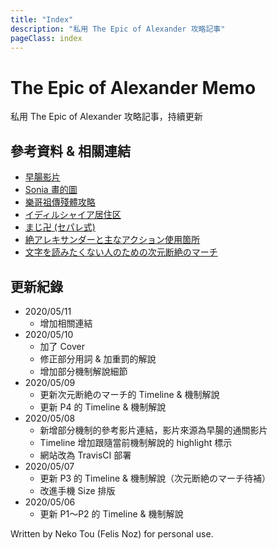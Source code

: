 ```yaml
---
title: "Index"
description: "私用 The Epic of Alexander 攻略記事"
pageClass: index
---
```

<div class="page-header index">
  <div class="page-header-content">
    <h1>The Epic of Alexander Memo</h1>
    <p>私用 The Epic of Alexander 攻略記事，持續更新</p>
  </div>
</div>

## 參考資料 & 相關連結
- [早腸影片](https://www.twitch.tv/videos/522822933)
- [Sonia 畫的圖](https://docs.google.com/document/d/1ZpUf6wreOzaN-WcraTUT0XQkJCLSSlJEaZnMOuy3gbM/)
- [樂哥祖傳殘體攻略](http://ngabbs.com/read.php?tid=19394167&rand=857)
- [イディルシャイア居住区](http://kanatan.info/archives/380650.html)
- [まじ卍 (セパレ式)](http://lenafily0402.livedoor.blog/archives/cat_378358.html)
- [絶アレキサンダーと主なアクション使用箇所](https://docs.google.com/spreadsheets/d/1C_tt_eP7CYz2A_EpDqLo1X-BCkHTUdnsvL1SIln7ixI/)
- [文字を読みたくない人のための次元断絶のマーチ](https://www.youtube.com/watch?v=utfUGDM1Y9w)

## 更新紀錄
- 2020/05/11
  - 增加相關連結
- 2020/05/10
  - 加了 Cover
  - 修正部分用詞 & 加重罰的解說
  - 增加部分機制解說細節
- 2020/05/09
  - 更新次元断絶のマーチ的 Timeline & 機制解說
  - 更新 P4 的 Timeline & 機制解說
- 2020/05/08
  - 新增部分機制的參考影片連結，影片來源為早腸的通關影片
  - Timeline 增加跟隨當前機制解說的 highlight 標示
  - 網站改為 TravisCI 部署
- 2020/05/07
  - 更新 P3 的 Timeline & 機制解說（次元断絶のマーチ待補）
  - 改進手機 Size 排版
- 2020/05/06
  - 更新 P1～P2 的 Timeline & 機制解說

<div class="footer">
  <div class="credit">Written by Neko Tou (Felis Noz) for personal use.</div>
</div>